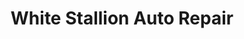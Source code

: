 ---
title: "White Stallion Auto Repair"
url: /sherwood-park/white-stallion-auto-repair/
shop: Autowerkstatt
---